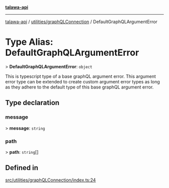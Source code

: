 [**talawa-api**](../../../README.md)

***

[talawa-api](../../../modules.md) / [utilities/graphQLConnection](../README.md) / DefaultGraphQLArgumentError

# Type Alias: DefaultGraphQLArgumentError

\> **DefaultGraphQLArgumentError**: `object`

This is typescript type of a base graphQL argument error. This argument error type can be
extended to create custom argument error types as long as they adhere to the default type of
this base graphQL argument error.

## Type declaration

### message

\> **message**: `string`

### path

\> **path**: `string`[]

## Defined in

[src/utilities/graphQLConnection/index.ts:24](https://github.com/PalisadoesFoundation/talawa-api/blob/5c5b29a0ea487bda8306089fe128f43f3be29f94/src/utilities/graphQLConnection/index.ts#L24)
